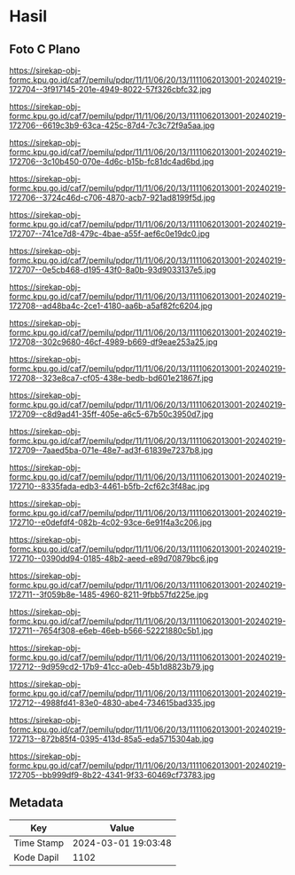 # Hasil

## Foto C Plano

https://sirekap-obj-formc.kpu.go.id/caf7/pemilu/pdpr/11/11/06/20/13/1111062013001-20240219-172704--3f917145-201e-4949-8022-57f326cbfc32.jpg

https://sirekap-obj-formc.kpu.go.id/caf7/pemilu/pdpr/11/11/06/20/13/1111062013001-20240219-172706--6619c3b9-63ca-425c-87d4-7c3c72f9a5aa.jpg

https://sirekap-obj-formc.kpu.go.id/caf7/pemilu/pdpr/11/11/06/20/13/1111062013001-20240219-172706--3c10b450-070e-4d6c-b15b-fc81dc4ad6bd.jpg

https://sirekap-obj-formc.kpu.go.id/caf7/pemilu/pdpr/11/11/06/20/13/1111062013001-20240219-172706--3724c46d-c706-4870-acb7-921ad8199f5d.jpg

https://sirekap-obj-formc.kpu.go.id/caf7/pemilu/pdpr/11/11/06/20/13/1111062013001-20240219-172707--741ce7d8-479c-4bae-a55f-aef6c0e19dc0.jpg

https://sirekap-obj-formc.kpu.go.id/caf7/pemilu/pdpr/11/11/06/20/13/1111062013001-20240219-172707--0e5cb468-d195-43f0-8a0b-93d9033137e5.jpg

https://sirekap-obj-formc.kpu.go.id/caf7/pemilu/pdpr/11/11/06/20/13/1111062013001-20240219-172708--ad48ba4c-2ce1-4180-aa6b-a5af82fc6204.jpg

https://sirekap-obj-formc.kpu.go.id/caf7/pemilu/pdpr/11/11/06/20/13/1111062013001-20240219-172708--302c9680-46cf-4989-b669-df9eae253a25.jpg

https://sirekap-obj-formc.kpu.go.id/caf7/pemilu/pdpr/11/11/06/20/13/1111062013001-20240219-172708--323e8ca7-cf05-438e-bedb-bd601e21867f.jpg

https://sirekap-obj-formc.kpu.go.id/caf7/pemilu/pdpr/11/11/06/20/13/1111062013001-20240219-172709--c8d9ad41-35ff-405e-a6c5-67b50c3950d7.jpg

https://sirekap-obj-formc.kpu.go.id/caf7/pemilu/pdpr/11/11/06/20/13/1111062013001-20240219-172709--7aaed5ba-071e-48e7-ad3f-61839e7237b8.jpg

https://sirekap-obj-formc.kpu.go.id/caf7/pemilu/pdpr/11/11/06/20/13/1111062013001-20240219-172710--8335fada-edb3-4461-b5fb-2cf62c3f48ac.jpg

https://sirekap-obj-formc.kpu.go.id/caf7/pemilu/pdpr/11/11/06/20/13/1111062013001-20240219-172710--e0defdf4-082b-4c02-93ce-6e91f4a3c206.jpg

https://sirekap-obj-formc.kpu.go.id/caf7/pemilu/pdpr/11/11/06/20/13/1111062013001-20240219-172710--0390dd94-0185-48b2-aeed-e89d70879bc6.jpg

https://sirekap-obj-formc.kpu.go.id/caf7/pemilu/pdpr/11/11/06/20/13/1111062013001-20240219-172711--3f059b8e-1485-4960-8211-9fbb57fd225e.jpg

https://sirekap-obj-formc.kpu.go.id/caf7/pemilu/pdpr/11/11/06/20/13/1111062013001-20240219-172711--7654f308-e6eb-46eb-b566-52221880c5b1.jpg

https://sirekap-obj-formc.kpu.go.id/caf7/pemilu/pdpr/11/11/06/20/13/1111062013001-20240219-172712--9d959cd2-17b9-41cc-a0eb-45b1d8823b79.jpg

https://sirekap-obj-formc.kpu.go.id/caf7/pemilu/pdpr/11/11/06/20/13/1111062013001-20240219-172712--4988fd41-83e0-4830-abe4-734615bad335.jpg

https://sirekap-obj-formc.kpu.go.id/caf7/pemilu/pdpr/11/11/06/20/13/1111062013001-20240219-172713--872b85f4-0395-413d-85a5-eda5715304ab.jpg

https://sirekap-obj-formc.kpu.go.id/caf7/pemilu/pdpr/11/11/06/20/13/1111062013001-20240219-172705--bb999df9-8b22-4341-9f33-60469cf73783.jpg


## Metadata

| Key        | Value               |
| ---------- | ------------------- |
| Time Stamp | 2024-03-01 19:03:48 |
| Kode Dapil | 1102                |




